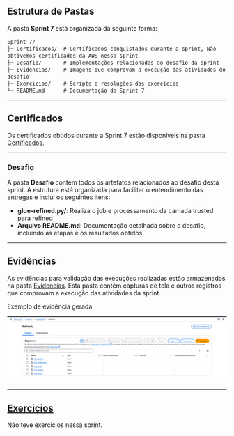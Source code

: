 ## Estrutura de Pastas
A pasta **Sprint 7** está organizada da seguinte forma:

```
Sprint 7/
├─ Certificados/  # Certificados conquistados durante a sprint, Não obtivemos certificados da AWS nessa sprint
├─ Desafio/       # Implementações relacionadas ao desafio da sprint
├─ Evidencias/    # Imagens que comprovam a execução das atividades do desafio
├─ Exercicios/    # Scripts e resoluções dos exercícios
└─ README.md      # Documentação da Sprint 7
```

---

## Certificados

Os certificados obtidos durante a Sprint 7 estão disponíveis na pasta [Certificados](Certificados/).

---
### Desafio

A pasta **Desafio** contém todos os artefatos relacionados ao desafio desta sprint. A estrutura está organizada para facilitar o entendimento das entregas e inclui os seguintes itens:

- **glue-refined.py/**: Realiza o job e processamento da camada trusted para refined
- **Arquivo README.md**: Documentação detalhada sobre o desafio, incluindo as etapas e os resultados obtidos.

---

## Evidências

As evidências para validação das execuções realizadas estão armazenadas na pasta [Evidencias](Evidencias/). Esta pasta contém capturas de tela e outros registros que comprovam a execução das atividades da sprint.

Exemplo de evidência gerada:

![s3](./evidencias/s3.png)

---

## [Exercicios](Exercicios/)

Não teve exercicios nessa sprint.
